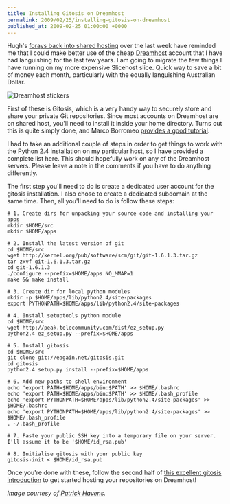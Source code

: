 ```yaml
---
title: Installing Gitosis on Dreamhost
permalink: 2009/02/25/installing-gitosis-on-dreamhost
published_at: 2009-02-25 01:00:00 +0000
---
```


Hugh's [forays back into shared hosting](http://hughevans.net/2009/02/22/sinatra-on-dreamhost) over the last week have reminded me that I could make better use of the cheap [Dreamhost](http://dreamhost.com/) account that I have had languishing for the last few years. I am going to migrate the few things I have running on my more expensive Slicehost slice. Quick way to save a bit of money each month, particularly with the equally languishing Australian Dollar.

 ![Dreamhost stickers](61a73383d000.jpg)

First of these is Gitosis, which is a very handy way to securely store and share your private Git repositories. Since most accounts on Dreamhost are on shared host, you'll need to install it inside your home directory. Turns out this is quite simply done, and Marco Borromeo [provides a good tutorial](http://blog.marcoborromeo.com/how-to-install-gitosis-on-a-dreamhost-shared-account).

I had to take an additional couple of steps in order to get things to work with the Python 2.4 installation on my particular host, so I have provided a complete list here. This should hopefully work on any of the Dreamhost servers. Please leave a note in the comments if you have to do anything differently.

The first step you'll need to do is create a dedicated user account for the gitosis installation. I also chose to create a dedicated subdomain at the same time. Then, all you'll need to do is follow these steps:

```
# 1. Create dirs for unpacking your source code and installing your apps
mkdir $HOME/src
mkdir $HOME/apps

# 2. Install the latest version of git
cd $HOME/src
wget http://kernel.org/pub/software/scm/git/git-1.6.1.3.tar.gz
tar zxvf git-1.6.1.3.tar.gz
cd git-1.6.1.3
./configure --prefix=$HOME/apps NO_MMAP=1
make && make install

# 3. Create dir for local python modules
mkdir -p $HOME/apps/lib/python2.4/site-packages
export PYTHONPATH=$HOME/apps/lib/python2.4/site-packages

# 4. Install setuptools python module
cd $HOME/src
wget http://peak.telecommunity.com/dist/ez_setup.py
python2.4 ez_setup.py --prefix=$HOME/apps

# 5. Install gitosis
cd $HOME/src
git clone git://eagain.net/gitosis.git
cd gitosis
python2.4 setup.py install --prefix=$HOME/apps

# 6. Add new paths to shell environment
echo 'export PATH=$HOME/apps/bin:$PATH' >> $HOME/.bashrc
echo 'export PATH=$HOME/apps/bin:$PATH' >> $HOME/.bash_profile
echo 'export PYTHONPATH=$HOME/apps/lib/python2.4/site-packages' >> $HOME/.bashrc
echo 'export PYTHONPATH=$HOME/apps/lib/python2.4/site-packages' >> $HOME/.bash_profile
. ~/.bash_profile

# 7. Paste your public SSH key into a temporary file on your server. I'll assume it to be '$HOME/id_rsa.pub'

# 8. Initialise gitosis with your public key
gitosis-init < $HOME/id_rsa.pub
```

Once you're done with these, follow the second half of [this excellent gitosis introduction](http://vafer.org/blog/20080115011413) to get started hosting your repositories on Dreamhost!

_Image courtesy of [Patrick Havens](http://www.flickr.com/photos/guder/924253586/)._

